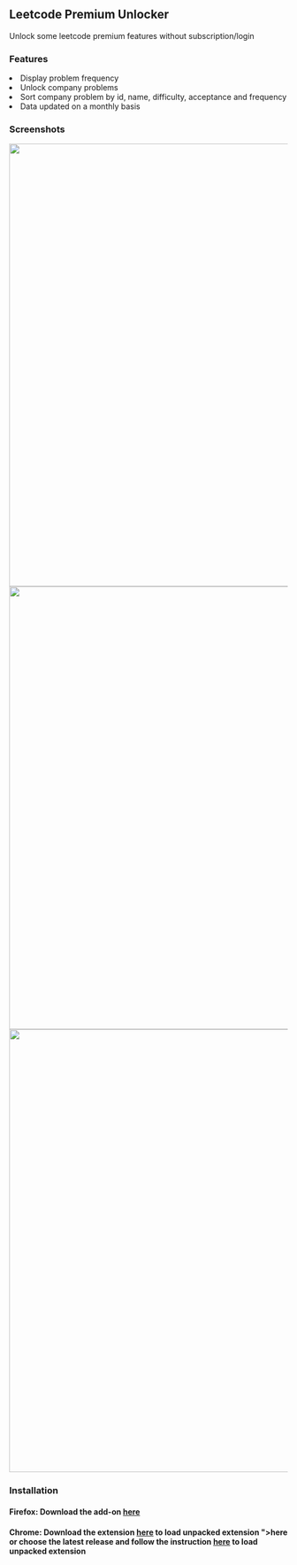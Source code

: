 <h2> Leetcode Premium Unlocker </h2>
Unlock some leetcode premium features without subscription/login 

<h3> Features </h3>
<li>Display problem frequency</li>
<li>Unlock company problems</li>
<li>Sort company problem by id, name, difficulty, acceptance and frequency</li>
<li> Data updated on a monthly basis </li>

<h3> Screenshots </h3> 

<img src="https://github.com/Edwardsoen/Leetcode-Premium-Unlocker/blob/master/screenshots/Capture.PNG" width="800">
<img src="https://github.com/Edwardsoen/Leetcode-Premium-Unlocker/blob/master/screenshots/Capture2.PNG" width="800">
<img src="https://github.com/Edwardsoen/Leetcode-Premium-Unlocker/blob/master/screenshots/Capture3.PNG" width="800">

<h3> Installation </h3> 
<h4> Firefox: Download the add-on <a href = "https://addons.mozilla.org/en-US/firefox/addon/leetcode-premium-unlocker/">here</a></h4> 
<h4> Chrome: Download the extension <a href = "https://chrome.google.com/webstore/detail/leetcode-premium-unlocker/gnpcbhmchfdadabkcmooljbhgdemgiof>here</a> or choose the latest release and follow the instruction <a href = "https://developer.chrome.com/docs/extensions/mv3/getstarted/development-basics/#load-unpacked">here</a> to load unpacked extension
">here</a> or choose the latest release and follow the instruction <a href = "https://developer.chrome.com/docs/extensions/mv3/getstarted/development-basics/#load-unpacked">here</a> to load unpacked extension

